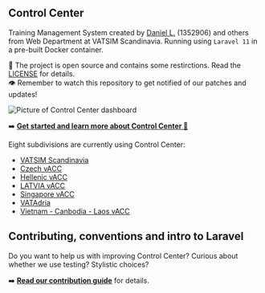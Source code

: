 ## Control Center

Training Management System created by [Daniel L.](https://github.com/blt950) (1352906) and others from Web Department at VATSIM Scandinavia. Running using `Laravel 11` in a pre-built Docker container.

📝 The project is open source and contains some restirctions. Read the [LICENSE](LICENSE) for details.\
👁️ Remember to watch this repository to get notified of our patches and updates!

![Picture of Control Center dashboard](https://github.com/Vatsim-Scandinavia/controlcenter/assets/2505044/e115c1d0-d7e5-41cb-8fd6-0a787f06c0ea)

➡️  **[Get started and learn more about Control Center 📖](https://docs.vatsca.org/controlcenter)**

Eight subdivisions are currently using Control Center:
- [VATSIM Scandinavia](https://vatsim-scandinavia.org)
- [Czech vACC](https://www.vacc-cz.org/)
- [Hellenic vACC](https://hvacc.org/)
- [LATVIA vACC](https://lv-vacc.org/)
- [Singapore vACC](https://sinvacc.org/)
- [VATAdria](https://vatadria.com/)
- [Vietnam - Canbodia - Laos vACC](https://vclvacc.net/)

## Contributing, conventions and intro to Laravel

Do you want to help us with improving Control Center? Curious about whether we use testing? Stylistic choices?

➡️  **[Read our contribution guide](https://docs.vatsca.org/controlcenter/dev/contribute/)** for details.
